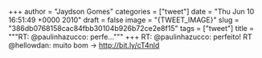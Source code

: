 
+++
author = "Jaydson Gomes"
categories = ["tweet"]
date = "Thu Jun 10 16:51:49 +0000 2010"
draft = false
image = "{TWEET_IMAGE}"
slug = "386db0768158cac84fbb30104b926b72ce2e8f15"
tags = ["tweet"]
title = """RT: @paulinhazucco: perfe..."""
+++
RT: @paulinhazucco: perfeito! RT @hellowdan: muito bom -&gt; http://bit.ly/cT4nld

